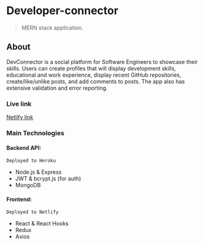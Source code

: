 # Developer-connector

> MERN stack application.

## About

DevConnector is a social platform for Software Engineers to showcase their skills. Users can create profiles that will display development skills, educational and work experience, display recent GitHub repositories, create/like/unlike posts, and add comments to posts. The app also has extensive validation and error reporting.

### Live link

[Netlify link](https://compassionate-nobel-431ef1.netlify.app/)

### Main Technologies

#### Backend API:

`Deployed to Heroku`

- Node.js & Express
- JWT & bcrypt.js (for auth)
- MongoDB

#### Frontend:

`Deployed to Netlify`

- React & React Hooks
- Redux
- Axios
